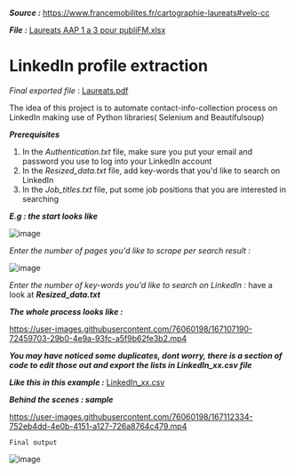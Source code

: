 ***Source :*** https://www.francemobilites.fr/cartographie-laureats#velo-cc

***File :*** [Laureats AAP 1 a 3 pour publiFM.xlsx](https://github.com/Haabiy/LinkedIn_profile_extraction/files/8638861/Laureats.AAP.1.a.3.pour.publiFM.2.xlsx)

# LinkedIn profile extraction
*Final exported file* : [Laureats.pdf](https://github.com/Haabiy/LinkedIn_profile_extraction/files/8601720/Laureats.pdf)


The idea of this project is to automate contact-info-collection process on LinkedIn making use of Python libraries( Selenium and Beautifulsoup)

***Prerequisites***
1. In the *Authentication.txt* file, make sure you put your email and password you use to log into your LinkedIn account
2. In the *Resized_data.txt* file, add key-words that you'd like to search on LinkedIn
3. In the *Job_titles.txt* file, put some job positions that you are interested in searching

***E.g : the start looks like***

![image](https://user-images.githubusercontent.com/76060198/167104904-e0af0a6b-ee6b-47d7-aa5c-56f9e5cd142e.png)

*Enter the number of pages you'd like to scrape per search result :*

![image](https://user-images.githubusercontent.com/76060198/167131193-39aee699-751c-4acb-b82c-1774b39f2743.png)

*Enter the number of key-words you'd like to search on LinkedIn :* have a look at ***Resized_data.txt***

***The whole process looks like :***

https://user-images.githubusercontent.com/76060198/167107190-72459703-29b0-4e9a-93fc-a5f9b62fe3b2.mp4

***You may have noticed some duplicates, dont worry, there is a section of code to edit those out and export the lists in LinkedIn_xx.csv file***

***Like this in this example :*** [LinkedIn_xx.csv](https://github.com/Haabiy/LinkedIn_profile_extraction/files/8639082/LinkedIn_xx.csv)

***Behind the scenes : sample***

https://user-images.githubusercontent.com/76060198/167112334-752eb4dd-4e0b-4151-a127-726a8764c479.mp4

`Final output`

![image](https://user-images.githubusercontent.com/76060198/167960692-785e2120-a6e0-4ad9-8fde-fd208f60ba19.png)






